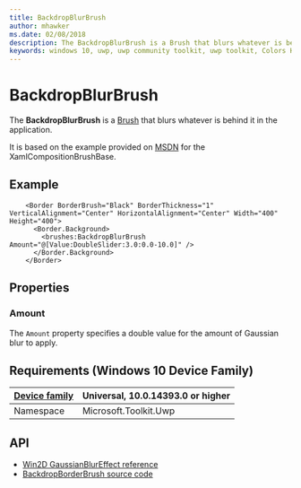 ```yaml
---
title: BackdropBlurBrush
author: mhawker
ms.date: 02/08/2018
description: The BackdropBlurBrush is a Brush that blurs whatever is behind it in the application.
keywords: windows 10, uwp, uwp community toolkit, uwp toolkit, Colors Helper
---
```


# BackdropBlurBrush

The **BackdropBlurBrush** is a [Brush](https://docs.microsoft.com/en-us/uwp/api/windows.ui.xaml.media.brush) that blurs whatever is behind it in the application.

It is based on the example provided on [MSDN](https://docs.microsoft.com/en-us/uwp/api/windows.ui.xaml.media.xamlcompositionbrushbase) for the XamlCompositionBrushBase.

## Example

```xaml
    <Border BorderBrush="Black" BorderThickness="1" VerticalAlignment="Center" HorizontalAlignment="Center" Width="400" Height="400">
      <Border.Background>
        <brushes:BackdropBlurBrush Amount="@[Value:DoubleSlider:3.0:0.0-10.0]" />
      </Border.Background>
    </Border>
```

## Properties

### Amount

The `Amount` property specifies a double value for the amount of Gaussian blur to apply.

## Requirements (Windows 10 Device Family)

| [Device family](http://go.microsoft.com/fwlink/p/?LinkID=526370) | Universal, 10.0.14393.0 or higher |
| --- | --- |
| Namespace | Microsoft.Toolkit.Uwp |

## API

* [Win2D GaussianBlurEffect reference](http://microsoft.github.io/Win2D/html/T_Microsoft_Graphics_Canvas_Effects_GaussianBlurEffect.htm)
* [BackdropBorderBrush source code](https://github.com/Microsoft/UWPCommunityToolkit/blob/master/Microsoft.Toolkit.Uwp/Brushes/BackdropBorderBrush.cs)


